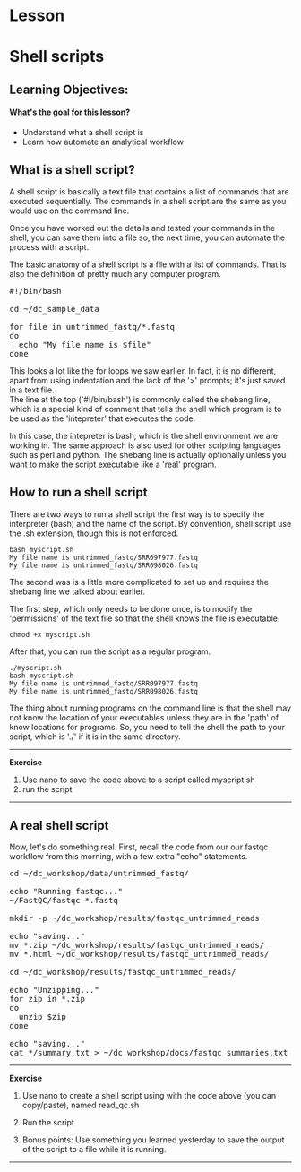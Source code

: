 # Lesson

Shell scripts
===================

Learning Objectives:
-------------------
#### What's the goal for this lesson?

* Understand what a shell script is
* Learn how automate an analytical workflow


## What is a shell script?
A shell script is basically a text file that contains a list of commands
that are executed sequentially.  The commands in a shell script are the same
as you would use on the command line.

Once you have worked out the details and tested your commands in the shell, you can
save them into a file so, the next time, you can automate the process with
a script.

The basic anatomy of a shell script is a file with a list of commands.
That is also the definition of pretty much any computer program.

<pre>
#!/bin/bash

cd ~/dc_sample_data

for file in untrimmed_fastq/*.fastq
do
  echo "My file name is $file"
done
</pre>

This looks a lot like the for loops we saw earlier.  In fact, it
is no different, apart from using indentation and the lack of the '>'
prompts; it's just saved in a text file.  
The line at the top ('#!/bin/bash') is commonly called the shebang line,
which is a special kind of comment that tells the shell which program
is to be used as the 'intepreter' that executes the code.  

In this case, the intepreter is bash, which is the shell environment we are working in.
The same approach is also used for other scripting languages such as perl
and python.  The shebang line is actually optionally unless you want to
make the script executable like a 'real' program.

## How to run a shell script
There are two ways to run a shell script the first way is to specify the
interpreter (bash) and the name of the script.  By convention, shell script
use the .sh extension, though this is not enforced.

    bash myscript.sh
    My file name is untrimmed_fastq/SRR097977.fastq
    My file name is untrimmed_fastq/SRR098026.fastq

The second was is a little more complicated to set up and requires the shebang line
we talked about earlier.

The first step, which only needs to be done once, is to modify the 'permissions' of
the text file so that the shell knows the file is executable.

    chmod +x myscript.sh

After that, you can run the script as a regular program.

    ./myscript.sh
    bash myscript.sh 
    My file name is untrimmed_fastq/SRR097977.fastq
    My file name is untrimmed_fastq/SRR098026.fastq

The thing about running programs on the command line is that the shell
may not know the location of your executables unless they are in the
'path' of know locations for programs.  So, you need to tell the shell
the path to your script, which is './' if it is in the same directory.

****
**Exercise**
1) Use nano to save the code above to a script called myscript.sh
2) run the script
****


## A real shell script

Now, let's do something real.  First, recall the code from our our fastqc
workflow from this morning, with a few extra "echo" statements.

<pre>
cd ~/dc_workshop/data/untrimmed_fastq/

echo "Running fastqc..."
~/FastQC/fastqc *.fastq

mkdir -p ~/dc_workshop/results/fastqc_untrimmed_reads

echo "saving..."
mv *.zip ~/dc_workshop/results/fastqc_untrimmed_reads/
mv *.html ~/dc_workshop/results/fastqc_untrimmed_reads/

cd ~/dc_workshop/results/fastqc_untrimmed_reads/

echo "Unzipping..."
for zip in *.zip
do
  unzip $zip
done

echo "saving..."
cat */summary.txt > ~/dc_workshop/docs/fastqc_summaries.txt
</pre>


****
**Exercise**
1) Use nano to create a shell script using with the code above (you can copy/paste), named read_qc.sh

2) Run the script

3) Bonus points: Use something you learned yesterday to save the output of the script to a file while it is running.
****





